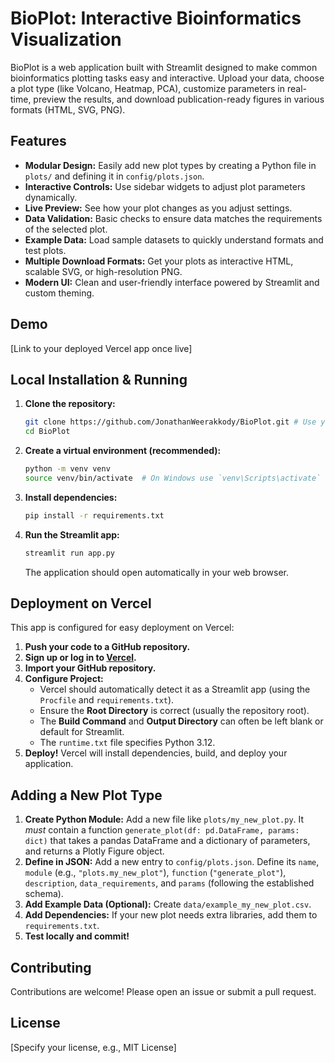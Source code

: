 # BioPlot: Interactive Bioinformatics Visualization

BioPlot is a web application built with Streamlit designed to make common bioinformatics plotting tasks easy and interactive. Upload your data, choose a plot type (like Volcano, Heatmap, PCA), customize parameters in real-time, preview the results, and download publication-ready figures in various formats (HTML, SVG, PNG).

## Features

*   **Modular Design:** Easily add new plot types by creating a Python file in `plots/` and defining it in `config/plots.json`.
*   **Interactive Controls:** Use sidebar widgets to adjust plot parameters dynamically.
*   **Live Preview:** See how your plot changes as you adjust settings.
*   **Data Validation:** Basic checks to ensure data matches the requirements of the selected plot.
*   **Example Data:** Load sample datasets to quickly understand formats and test plots.
*   **Multiple Download Formats:** Get your plots as interactive HTML, scalable SVG, or high-resolution PNG.
*   **Modern UI:** Clean and user-friendly interface powered by Streamlit and custom theming.

## Demo

[Link to your deployed Vercel app once live]

## Local Installation & Running

1.  **Clone the repository:**
    ```bash
    git clone https://github.com/JonathanWeerakkody/BioPlot.git # Use your repo URL
    cd BioPlot
    ```

2.  **Create a virtual environment (recommended):**
    ```bash
    python -m venv venv
    source venv/bin/activate  # On Windows use `venv\Scripts\activate`
    ```

3.  **Install dependencies:**
    ```bash
    pip install -r requirements.txt
    ```

4.  **Run the Streamlit app:**
    ```bash
    streamlit run app.py
    ```

    The application should open automatically in your web browser.

## Deployment on Vercel

This app is configured for easy deployment on Vercel:

1.  **Push your code to a GitHub repository.**
2.  **Sign up or log in to [Vercel](https://vercel.com/).**
3.  **Import your GitHub repository.**
4.  **Configure Project:**
    *   Vercel should automatically detect it as a Streamlit app (using the `Procfile` and `requirements.txt`).
    *   Ensure the **Root Directory** is correct (usually the repository root).
    *   The **Build Command** and **Output Directory** can often be left blank or default for Streamlit.
    *   The `runtime.txt` file specifies Python 3.12.
5.  **Deploy!** Vercel will install dependencies, build, and deploy your application.

## Adding a New Plot Type

1.  **Create Python Module:** Add a new file like `plots/my_new_plot.py`. It *must* contain a function `generate_plot(df: pd.DataFrame, params: dict)` that takes a pandas DataFrame and a dictionary of parameters, and returns a Plotly Figure object.
2.  **Define in JSON:** Add a new entry to `config/plots.json`. Define its `name`, `module` (e.g., `"plots.my_new_plot"`), `function` (`"generate_plot"`), `description`, `data_requirements`, and `params` (following the established schema).
3.  **Add Example Data (Optional):** Create `data/example_my_new_plot.csv`.
4.  **Add Dependencies:** If your new plot needs extra libraries, add them to `requirements.txt`.
5.  **Test locally and commit!**

## Contributing

Contributions are welcome! Please open an issue or submit a pull request.

## License

[Specify your license, e.g., MIT License]